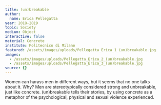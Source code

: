 ```yaml
---
title: (un)breakable
author:
  name: Erica Pellegatta
year: 2018-2019
topic: Society
medium: Object
interactive: false
material: Concrete
institute: Politecnico di Milano
featured: /assets/images/uploads/Pellegatta_Erica_1_(un)breakable.jpg
images:
  - /assets/images/uploads/Pellegatta_Erica_2_(un)breakable.jpg
  - /assets/images/uploads/Pellegatta_Erica_3_(un)breakable.jpg
source: {}
---
```

Women can harass men in different ways, but it seems that no one talks about it. Why? Men are stereotypically considered strong and unbreakable, just like concrete. (un)breakable tells their stories, by using concrete as a metaphor of the psychological, physical and sexual violence experienced.

